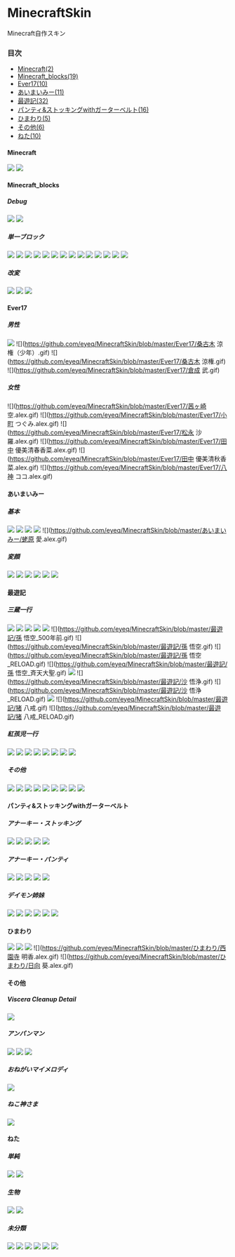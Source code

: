 # MinecraftSkin

Minecraft自作スキン  
  
### 目次
- [Minecraft(2)](#Minecraft)
- [Minecraft_blocks(19)](#Minecraft_blocks)
- [Ever17(10)](#Ever17)
- [あいまいみー(11)](#あいまいみー)
- [最遊記(32)](#最遊記)
- [パンティ&ストッキングwithガーターベルト(16)](#パンティ&ストッキングwithガーターベルト)
- [ひまわり(5)](#ひまわり)
- [その他(6)](#その他)
- [ねた(10)](#ねた)

#### Minecraft
![](https://github.com/eyeq/MinecraftSkin/blob/master/Minecraft/steve_DoubleMan.gif)
![](https://github.com/eyeq/MinecraftSkin/blob/master/Minecraft/steve_Golden.gif)

#### Minecraft_blocks
##### Debug
![](https://github.com/eyeq/MinecraftSkin/blob/master/Minecraft_blocks/debugMan.gif)
![](https://github.com/eyeq/MinecraftSkin/blob/master/Minecraft_blocks/debugMan2.gif)
##### 単一ブロック
![](https://github.com/eyeq/MinecraftSkin/blob/master/Minecraft_blocks/beaconMan.gif)
![](https://github.com/eyeq/MinecraftSkin/blob/master/Minecraft_blocks/bedrockMan.gif)
![](https://github.com/eyeq/MinecraftSkin/blob/master/Minecraft_blocks/chorusFlowerMan.gif)
![](https://github.com/eyeq/MinecraftSkin/blob/master/Minecraft_blocks/glassMan.gif)
![](https://github.com/eyeq/MinecraftSkin/blob/master/Minecraft_blocks/glowstoneMan.gif)
![](https://github.com/eyeq/MinecraftSkin/blob/master/Minecraft_blocks/leavesJungleMan.gif)
![](https://github.com/eyeq/MinecraftSkin/blob/master/Minecraft_blocks/netherrackMan.gif)
![](https://github.com/eyeq/MinecraftSkin/blob/master/Minecraft_blocks/portalMan.gif)
![](https://github.com/eyeq/MinecraftSkin/blob/master/Minecraft_blocks/stoneMan.gif)
![](https://github.com/eyeq/MinecraftSkin/blob/master/Minecraft_blocks/structureBlockMan.gif)
![](https://github.com/eyeq/MinecraftSkin/blob/master/Minecraft_blocks/structureBlockManC.gif)
![](https://github.com/eyeq/MinecraftSkin/blob/master/Minecraft_blocks/structureBlockManD.gif)
![](https://github.com/eyeq/MinecraftSkin/blob/master/Minecraft_blocks/structureBlockManL.gif)
![](https://github.com/eyeq/MinecraftSkin/blob/master/Minecraft_blocks/structureBlockManS.gif)
##### 改変
![](https://github.com/eyeq/MinecraftSkin/blob/master/Minecraft_blocks/cactusMan.gif)
![](https://github.com/eyeq/MinecraftSkin/blob/master/Minecraft_blocks/ironOreMan.gif)
![](https://github.com/eyeq/MinecraftSkin/blob/master/Minecraft_blocks/treeOakMan.gif)

#### Ever17
##### 男性
![](https://github.com/eyeq/MinecraftSkin/blob/master/Ever17/ホクト.gif)
![](https://github.com/eyeq/MinecraftSkin/blob/master/Ever17/桑古木 涼権（少年）.gif)
![](https://github.com/eyeq/MinecraftSkin/blob/master/Ever17/桑古木 涼権.gif)
![](https://github.com/eyeq/MinecraftSkin/blob/master/Ever17/倉成 武.gif)
##### 女性
![](https://github.com/eyeq/MinecraftSkin/blob/master/Ever17/茜ヶ崎 空.alex.gif)
![](https://github.com/eyeq/MinecraftSkin/blob/master/Ever17/小町 つぐみ.alex.gif)
![](https://github.com/eyeq/MinecraftSkin/blob/master/Ever17/松永 沙羅.alex.gif)
![](https://github.com/eyeq/MinecraftSkin/blob/master/Ever17/田中 優美清春香菜.alex.gif)
![](https://github.com/eyeq/MinecraftSkin/blob/master/Ever17/田中 優美清秋香菜.alex.gif)
![](https://github.com/eyeq/MinecraftSkin/blob/master/Ever17/八神 ココ.alex.gif)

#### あいまいみー
##### 基本
![](https://github.com/eyeq/MinecraftSkin/blob/master/あいまいみー/ちょぼらうにょぽみ.alex.gif)
![](https://github.com/eyeq/MinecraftSkin/blob/master/あいまいみー/ぽのか先輩.alex.gif)
![](https://github.com/eyeq/MinecraftSkin/blob/master/あいまいみー/ミィニャ・メーニッヒ.alex.gif)
![](https://github.com/eyeq/MinecraftSkin/blob/master/あいまいみー/麻衣.alex.gif)
![](https://github.com/eyeq/MinecraftSkin/blob/master/あいまいみー/蛯原 愛.alex.gif)
##### 変顔
![](https://github.com/eyeq/MinecraftSkin/blob/master/あいまいみー/ぽのか先輩_FXで有り金全部溶かす人の顔.alex.gif)
![](https://github.com/eyeq/MinecraftSkin/blob/master/あいまいみー/ミィニャ・メーニッヒ_チョリーっス.alex.gif)
![](https://github.com/eyeq/MinecraftSkin/blob/master/あいまいみー/麻衣_ウーパールーパー.alex.gif)
![](https://github.com/eyeq/MinecraftSkin/blob/master/あいまいみー/麻衣_チョリーっス.alex.gif)
![](https://github.com/eyeq/MinecraftSkin/blob/master/あいまいみー/麻衣_三千万.alex.gif)
![](https://github.com/eyeq/MinecraftSkin/blob/master/あいまいみー/麻衣_耳から血を噴出し舌を痙攣させながら嘔吐.alex.gif)

#### 最遊記
##### 三蔵一行
![](https://github.com/eyeq/MinecraftSkin/blob/master/最遊記/金蝉童子.gif)
![](https://github.com/eyeq/MinecraftSkin/blob/master/最遊記/玄奘三蔵法師.gif)
![](https://github.com/eyeq/MinecraftSkin/blob/master/最遊記/玄奘三蔵法師_RELOAD.gif)
![](https://github.com/eyeq/MinecraftSkin/blob/master/最遊記/玄奘三蔵法師_キャストオフ.gif)
![](https://github.com/eyeq/MinecraftSkin/blob/master/最遊記/玄奘三蔵法師_修行僧.gif)
![](https://github.com/eyeq/MinecraftSkin/blob/master/最遊記/孫 悟空_500年前.gif)
![](https://github.com/eyeq/MinecraftSkin/blob/master/最遊記/孫 悟空.gif)
![](https://github.com/eyeq/MinecraftSkin/blob/master/最遊記/孫 悟空_RELOAD.gif)
![](https://github.com/eyeq/MinecraftSkin/blob/master/最遊記/孫 悟空_斉天大聖.gif)
![](https://github.com/eyeq/MinecraftSkin/blob/master/最遊記/捲簾大将.gif)
![](https://github.com/eyeq/MinecraftSkin/blob/master/最遊記/沙 悟浄.gif)
![](https://github.com/eyeq/MinecraftSkin/blob/master/最遊記/沙 悟浄_RELOAD.gif)
![](https://github.com/eyeq/MinecraftSkin/blob/master/最遊記/天蓬元帥.gif)
![](https://github.com/eyeq/MinecraftSkin/blob/master/最遊記/猪 八戒.gif)
![](https://github.com/eyeq/MinecraftSkin/blob/master/最遊記/猪 八戒_RELOAD.gif)
##### 紅孩児一行
![](https://github.com/eyeq/MinecraftSkin/blob/master/最遊記/紅孩児.gif)
![](https://github.com/eyeq/MinecraftSkin/blob/master/最遊記/紅孩児_洗脳.gif)
![](https://github.com/eyeq/MinecraftSkin/blob/master/最遊記/紅孩児_RELOAD.gif)
![](https://github.com/eyeq/MinecraftSkin/blob/master/最遊記/李厘.alex.gif)
![](https://github.com/eyeq/MinecraftSkin/blob/master/最遊記/李厘_キャストオフ.alex.gif)
![](https://github.com/eyeq/MinecraftSkin/blob/master/最遊記/独角兕.gif)
![](https://github.com/eyeq/MinecraftSkin/blob/master/最遊記/独角兕_キャストオフ.gif)
![](https://github.com/eyeq/MinecraftSkin/blob/master/最遊記/八百鼡.alex.gif)
##### その他
![](https://github.com/eyeq/MinecraftSkin/blob/master/最遊記/哪吒_500年前.gif)
![](https://github.com/eyeq/MinecraftSkin/blob/master/最遊記/哪吒.gif)
![](https://github.com/eyeq/MinecraftSkin/blob/master/最遊記/烏哭三蔵法師.gif)
![](https://github.com/eyeq/MinecraftSkin/blob/master/最遊記/烏哭三蔵法師_笠.gif)
![](https://github.com/eyeq/MinecraftSkin/blob/master/最遊記/烏哭三蔵法師_白法衣.gif)
![](https://github.com/eyeq/MinecraftSkin/blob/master/最遊記/烏哭三蔵法師_你健一.gif)
![](https://github.com/eyeq/MinecraftSkin/blob/master/最遊記/紗烙三蔵法師.alex.gif)
![](https://github.com/eyeq/MinecraftSkin/blob/master/最遊記/ガティ＝ネネホーク.gif)
![](https://github.com/eyeq/MinecraftSkin/blob/master/最遊記/ヘイゼル＝グロース.gif)

#### パンティ&ストッキングwithガーターベルト
##### アナーキー・ストッキング
![](https://github.com/eyeq/MinecraftSkin/blob/master/パンティ&ストッキングwithガーターベルト/アナーキー・ストッキング.alex.gif)
![](https://github.com/eyeq/MinecraftSkin/blob/master/パンティ&ストッキングwithガーターベルト/アナーキー・ストッキング_学生服.alex.gif)
![](https://github.com/eyeq/MinecraftSkin/blob/master/パンティ&ストッキングwithガーターベルト/アナーキー・ストッキング_警官.alex.gif)
![](https://github.com/eyeq/MinecraftSkin/blob/master/パンティ&ストッキングwithガーターベルト/アナーキー・ストッキング_警官ゾンビ.alex.gif)
![](https://github.com/eyeq/MinecraftSkin/blob/master/パンティ&ストッキングwithガーターベルト/アナーキー・ストッキング_天使.alex.gif)
##### アナーキー・パンティ
![](https://github.com/eyeq/MinecraftSkin/blob/master/パンティ&ストッキングwithガーターベルト/アナーキー・パンティ.alex.gif)
![](https://github.com/eyeq/MinecraftSkin/blob/master/パンティ&ストッキングwithガーターベルト/アナーキー・パンティ_学生服.alex.gif)
![](https://github.com/eyeq/MinecraftSkin/blob/master/パンティ&ストッキングwithガーターベルト/アナーキー・パンティ_警官.alex.gif)
![](https://github.com/eyeq/MinecraftSkin/blob/master/パンティ&ストッキングwithガーターベルト/アナーキー・パンティ_警官ゾンビ.alex.gif)
![](https://github.com/eyeq/MinecraftSkin/blob/master/パンティ&ストッキングwithガーターベルト/アナーキー・パンティ_天使.alex.gif)
##### デイモン姉妹
![](https://github.com/eyeq/MinecraftSkin/blob/master/パンティ&ストッキングwithガーターベルト/スキャンティ.alex.gif)
![](https://github.com/eyeq/MinecraftSkin/blob/master/パンティ&ストッキングwithガーターベルト/スキャンティ_ゾンビ.alex.gif)
![](https://github.com/eyeq/MinecraftSkin/blob/master/パンティ&ストッキングwithガーターベルト/スキャンティ_悪魔.alex.gif)
![](https://github.com/eyeq/MinecraftSkin/blob/master/パンティ&ストッキングwithガーターベルト/ニーソックス.alex.gif)
![](https://github.com/eyeq/MinecraftSkin/blob/master/パンティ&ストッキングwithガーターベルト/ニーソックス_ゾンビ.alex.gif)
![](https://github.com/eyeq/MinecraftSkin/blob/master/パンティ&ストッキングwithガーターベルト/ニーソックス_悪魔.alex.gif)

#### ひまわり
![](https://github.com/eyeq/MinecraftSkin/blob/master/ひまわり/アクア.alex.gif)
![](https://github.com/eyeq/MinecraftSkin/blob/master/ひまわり/アリエス.alex.gif)
![](https://github.com/eyeq/MinecraftSkin/blob/master/ひまわり/アリエス_Android.alex.gif)
![](https://github.com/eyeq/MinecraftSkin/blob/master/ひまわり/西園寺 明香.alex.gif)
![](https://github.com/eyeq/MinecraftSkin/blob/master/ひまわり/日向 葵.alex.gif)

#### その他
##### Viscera Cleanup Detail
![](https://github.com/eyeq/MinecraftSkin/blob/master/その他/特殊清掃員.gif)
##### アンパンマン
![](https://github.com/eyeq/MinecraftSkin/blob/master/その他/アンパンマン.gif)
![](https://github.com/eyeq/MinecraftSkin/blob/master/その他/アンパンマン_食べかけ.gif)
![](https://github.com/eyeq/MinecraftSkin/blob/master/その他/アンパンマン_食べすぎ.gif)
##### おねがいマイメロディ
![](https://github.com/eyeq/MinecraftSkin/blob/master/その他/ウサミミ仮面.gif)
##### ねこ神さま
![](https://github.com/eyeq/MinecraftSkin/blob/master/その他/神様.gif)

#### ねた
##### 単純
![](https://github.com/eyeq/MinecraftSkin/blob/master/ねた/blackMan.gif)
![](https://github.com/eyeq/MinecraftSkin/blob/master/ねた/displayMan.gif)
##### 生物
![](https://github.com/eyeq/MinecraftSkin/blob/master/ねた/かに.gif)
![](https://github.com/eyeq/MinecraftSkin/blob/master/ねた/マグロ.gif)
##### 未分類
![](https://github.com/eyeq/MinecraftSkin/blob/master/ねた/カービィ.gif)
![](https://github.com/eyeq/MinecraftSkin/blob/master/ねた/クロックタワーマン.gif)
![](https://github.com/eyeq/MinecraftSkin/blob/master/ねた/クロックマン.gif)
![](https://github.com/eyeq/MinecraftSkin/blob/master/ねた/ポストマン.gif)
![](https://github.com/eyeq/MinecraftSkin/blob/master/ねた/火山.gif)
![](https://github.com/eyeq/MinecraftSkin/blob/master/ねた/自動販売機の中の人.gif)
  
